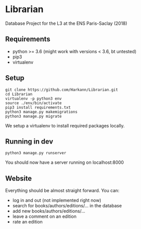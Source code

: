 # Librarian

Database Project for the L3 at the ENS Paris-Saclay (2018)

## Requirements
* python >= 3.6 (might work with versions < 3.6, bt untested)
* pip3
* virtualenv

## Setup
```
git clone https://github.com/Harkann/Librarian.git
cd Librarian
virtualenv -p python3 env
source ./env/bin/activate
pip3 install requirements.txt
python3 manage.py makemigrations
python3 manage.py migrate
```
We setup a virtualenv to install required packages locally.

## Running in dev
```
python3 manage.py runserver
```
You should now have a server running on localhost:8000

## Website
Everything should be almost straight forward.
You can:
* log in and out (not implemented right now)
* search for books/authors/editions/... in the database
* add new books/authors/editions/...
* leave a comment on an edition
* rate an edition
